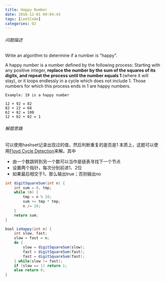 ```yaml
---
title: Happy Number
date: 2016-12-01 09:04:43
tags: [LeetCode]
categories: OJ
---
```


###### 问题描述
Write an algorithm to determine if a number is "happy".

A happy number is a number defined by the following process: Starting with any positive integer, <b>replace the number by the sum of the squares of its digits, and repeat the process until the number equals 1 </b>(where it will stay), or it loops endlessly in a cycle which does not include 1. Those numbers for which this process ends in 1 are happy numbers.

    Example: 19 is a happy number

    12 + 92 = 82
    82 + 22 = 68
    62 + 82 = 100
    12 + 02 + 02 = 1

###### 解题思路
可以使用hashset记录出现过的值，然后判断重复的是否是1
本质上，这题可以使用[Floyd Cycle Detection](http://atlantic8.github.io/2016/12/01/Floyd-Cycle-Detection/)来解。其中
- 由一个数跳转到另一个数可以当作是链表寻找下一个节点
- 设置两个指针，每次分别前进1、2位
- 如果最后相交于1，那么输出true；否则输出no

```java
int digitSquareSum(int n) {
    int sum = 0, tmp;
    while (n) {
        tmp = n % 10;
        sum += tmp * tmp;
        n /= 10;
    }
    return sum;
}

bool isHappy(int n) {
    int slow, fast;
    slow = fast = n;
    do {
        slow = digitSquareSum(slow);
        fast = digitSquareSum(fast);
        fast = digitSquareSum(fast);
    } while(slow != fast);
    if (slow == 1) return 1;
    else return 0;
}
```
